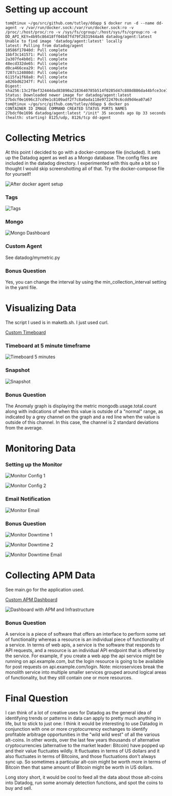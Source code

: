 # Setting up account

```
tom@tinux ~/go/src/github.com/tutley/ddapp $ docker run -d --name dd-agent -v /var/run/docker.sock:/var/run/docker.sock:ro -v /proc/:/host/proc/:ro -v /sys/fs/cgroup/:/host/sys/fs/cgroup:ro -e DD_API_KEY=4b95c86418ff04b87fd79f2831944a46 datadog/agent:latest
Unable to find image 'datadog/agent:latest' locally
latest: Pulling from datadog/agent
10586f17040d: Pull complete
1bbf3c141571: Pull complete
2a307fe4b0d1: Pull complete
48ecd332de65: Pull complete
d0ca466cea29: Pull complete
7207c124080d: Pull complete
6115fa1f68a8: Pull complete
a826bd62347f: Pull complete
Digest: sha256:13c2f8ef32444dad83890a2183640785b514f0285d47c888d886da44bfce3ce7
Status: Downloaded newer image for datadog/agent:latest
27bdcf0e1696c37cd9e1c8109adf2f7c8a0ada118e9722470c6cdd9d4ea07a67
tom@tinux ~/go/src/github.com/tutley/ddapp $ docker ps
CONTAINER ID IMAGE COMMAND CREATED STATUS PORTS NAMES
27bdcf0e1696 datadog/agent:latest "/init" 35 seconds ago Up 33 seconds (health: starting) 8125/udp, 8126/tcp dd-agent
```

# Collecting Metrics

At this point I decided to go with a docker-compose file (included). It sets up the Datadog agent as well as a Mongo database. The config files are included in the datadog directory. I experimented with this quite a bit so I thought I would skip screenshotting all of that. Try the docker-compose file for yourself!

![After docker agent setup](images/ddDocker.png)

### Tags

![Tags](images/ddTags.png)

### Mongo

![Mongo Dashboard](images/ddMongo.png)

### Custom Agent

See datadog/mymetric.py

### Bonus Question

Yes, you can change the interval by using the min_collection_interval setting in the yaml file.

# Visualizing Data

The script I used is in maketb.sh. I just used curl.

[Custom Timeboard](https://app.datadoghq.com/dash/922497/test-visualizations?live=true&page=0&is_auto=false&from_ts=1537494987724&to_ts=1537498587724&tile_size=m)

### Timeboard at 5 minute timeframe

![Timeboard 5 minutes](images/ddDataVisualizations.png)

### Snapshot

![Snapshot](images/ddAnomalySnapshot.png)

### Bonus Question

The Anomaly graph is displaying the metric mongodb.usage.total.count along with indications of when this value is outside of a "normal" range, as indicated by a grey channel on the graph and a red line when the value is outside of this channel. In this case, the channel is 2 standard deviations from the average.

# Monitoring Data

### Setting up the Monitor

![Monitor Config 1](images/ddMonitor1.png)

![Monitor Config 2](images/ddMonitor2.png)

### Email Notification

![Monitor Email](images/ddMonitorEmail.png)

### Bonus Question

![Monitor Downtime 1](images/ddDowntime1.png)

![Monitor Downtime 2](images/ddDowntime2.png)

![Monitor Downtime Email](images/ddMonitorDowntimeEmail.png)

# Collecting APM Data

See main.go for the application used.

[Custom APM Dashboard](https://app.datadoghq.com/dash/922512/custom-apm?live=true&page=0&is_auto=false&from_ts=1537498642676&to_ts=1537502242676&tile_size=m)

![Dashboard with APM and Infrastructure](images/ddAPM.png)

### Bonus Question

A service is a piece of software that offers an interface to perform some set of functionality whereas a resource is an individual piece of functionality of a service. In terms of web apis, a service is the software that responds to API requests, and a resource is an individual API endpoint that is offered by the service. For example, if you create a web app the api service might be running on api.example.com, but the login resource is going to be available for post requests on api.example.com/login. Note: microservices break the monolith service into multiple smaller services grouped around logical areas of functionality, but they still contain one or more resources.

# Final Question

I can think of a lot of creative uses for Datadog as the general idea of identifying trends or patterns in data can apply to pretty much anything in life, but to stick to just one: I think it would be interesting to use Datadog in conjunction with one or more cryptocurrency exchanges to identify profitable arbitrage opportunities in the "wild wild west" of all the various alt-coins. In other words, over the last few years thousands of alternative cryptocurrencies (alternative to the market leader: Bitcoin) have popped up and their value fluctuates wildly. It fluctuates in terms of US dollars and it also fluctuates in terms of Bitcoins, and those fluctuations don't always sync up. So sometimes a particular alt-coin might be worth more in terms of Bitcoin then that same amount of Bitcoin might be worth in US dollars.

Long story short, it would be cool to feed all the data about those alt-coins into Datadog, run some anomaly detection functions, and spot the coins to buy and sell.
